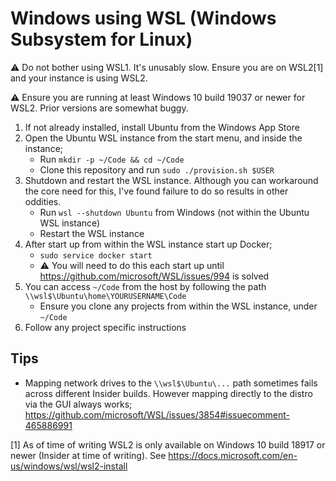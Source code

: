 # Windows using WSL (Windows Subsystem for Linux)
:warning: Do not bother using WSL1. It's unusably slow. Ensure you are on WSL2[1] and your instance is using WSL2.

:warning: Ensure you are running at least Windows 10 build 19037 or newer for WSL2. Prior versions are somewhat buggy.

  1. If not already installed, install Ubuntu from the Windows App Store
  2. Open the Ubuntu WSL instance from the start menu, and inside the instance;
     * Run `mkdir -p ~/Code && cd ~/Code`
     * Clone this repository and run `sudo ./provision.sh $USER`
  3. Shutdown and restart the WSL instance. Although you can workaround the core need for this, I've found failure to do so results in other oddities.
     * Run `wsl --shutdown Ubuntu` from Windows (not within the Ubuntu WSL instance)
     * Restart the WSL instance
  4. After start up from within the WSL instance start up Docker;
     * `sudo service docker start`
     * :warning: You will need to do this each start up until https://github.com/microsoft/WSL/issues/994 is solved
  5. You can access `~/Code` from the host by following the path `\\wsl$\Ubuntu\home\YOURUSERNAME\Code`
     * Ensure you clone any projects from within the WSL instance, under `~/Code`
  6. Follow any project specific instructions


## Tips
  * Mapping network drives to the `\\wsl$\Ubuntu\...` path sometimes fails across different Insider builds. However mapping directly to the distro via the GUI always works; https://github.com/microsoft/WSL/issues/3854#issuecomment-465886991

[1] As of time of writing WSL2 is only available on Windows 10 build 18917 or newer (Insider at time of writing). 
See https://docs.microsoft.com/en-us/windows/wsl/wsl2-install
